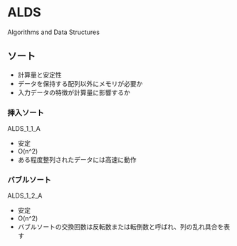 # ALDS
Algorithms and Data Structures

## ソート
- 計算量と安定性
- データを保持する配列以外にメモリが必要か
- 入力データの特徴が計算量に影響するか

### 挿入ソート
ALDS_1_1_A
- 安定
- O(n^2)
- ある程度整列されたデータには高速に動作

### バブルソート
ALDS_1_2_A
- 安定
- O(n^2)
- バブルソートの交換回数は反転数または転倒数と呼ばれ、列の乱れ具合を表す
